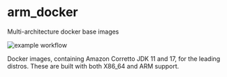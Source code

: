 # arm_docker
Multi-architecture docker base images

![example workflow](https://github.com/mikenac/arm_docker/actions/workflows/docker-image.yml/badge.svg)

Docker images, containing Amazon Corretto JDK 11 and 17, for the leading distros. These are built with both X86_64 and ARM support.
